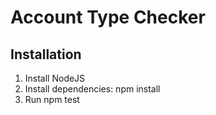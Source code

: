 # Account Type Checker

## Installation
1) Install NodeJS
2) Install dependencies: npm install
3) Run npm test
